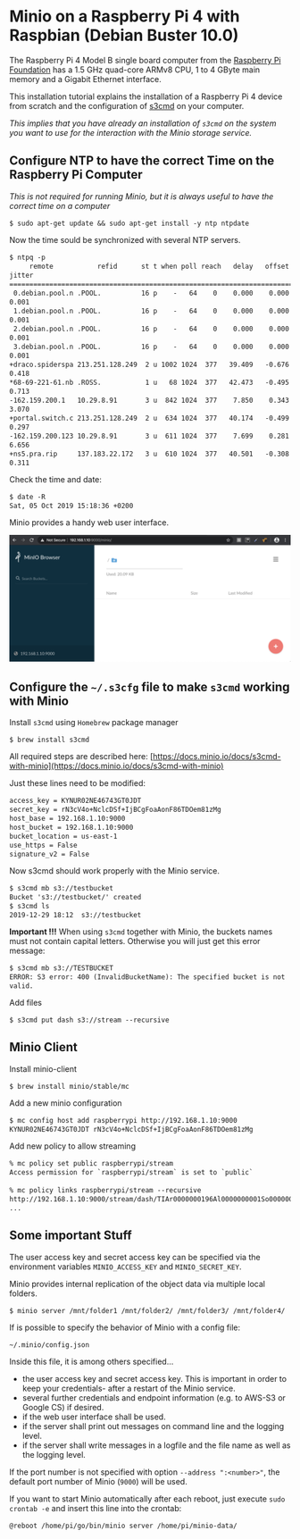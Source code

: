 # Minio on a Raspberry Pi 4 with Raspbian (Debian Buster 10.0)

The Raspberry Pi 4 Model B single board computer from the [Raspberry Pi Foundation](https://www.raspberrypi.org) has a 1.5 GHz quad-core ARMv8 CPU, 1 to 4 GByte main memory and a Gigabit Ethernet interface. 

This installation tutorial explains the installation of a Raspberry Pi 4 device from scratch and the configuration of [s3cmd](http://s3tools.org) on your computer. 

_This implies that you have already an installation of `s3cmd` on the system you want to use for the interaction with the Minio storage service._

## Configure NTP to have the correct Time on the Raspberry Pi Computer

_This is not required for running Minio, but it is always useful to have the correct time on a computer_

    $ sudo apt-get update && sudo apt-get install -y ntp ntpdate

Now the time sould be synchronized with several NTP servers.

    $ ntpq -p
         remote           refid      st t when poll reach   delay   offset  jitter
    ==============================================================================
     0.debian.pool.n .POOL.          16 p    -   64    0    0.000    0.000   0.001
     1.debian.pool.n .POOL.          16 p    -   64    0    0.000    0.000   0.001
     2.debian.pool.n .POOL.          16 p    -   64    0    0.000    0.000   0.001
     3.debian.pool.n .POOL.          16 p    -   64    0    0.000    0.000   0.001
    +draco.spiderspa 213.251.128.249  2 u 1002 1024  377   39.409   -0.676   0.418
    *68-69-221-61.nb .ROSS.           1 u   68 1024  377   42.473   -0.495   0.713
    -162.159.200.1   10.29.8.91       3 u  842 1024  377    7.850    0.343   3.070
    +portal.switch.c 213.251.128.249  2 u  634 1024  377   40.174   -0.499   0.297
    -162.159.200.123 10.29.8.91       3 u  611 1024  377    7.699    0.281   6.656
    +ns5.pra.rip     137.183.22.172   3 u  610 1024  377   40.501   -0.308   0.311



Check the time and date:

    $ date -R
    Sat, 05 Oct 2019 15:18:36 +0200



Minio provides a handy web user interface.

![Minio on the Raspberry Pi 3 Model B+ single board computer](images/Minio_WebUI_Raspbian_Buster_2019_10_05.png)
    
## Configure the `~/.s3cfg` file to make `s3cmd` working with Minio

Install `s3cmd` using `Homebrew` package manager

    $ brew install s3cmd

All required steps are described here: [https://docs.minio.io/docs/s3cmd-with-minio](https://docs.minio.io/docs/s3cmd-with-minio)

Just these lines need to be modified:

    access_key = KYNUR02NE46743GT0JDT
    secret_key = rN3cV4o+NclcDSf+IjBCgFoaAonF86TDOem81zMg
    host_base = 192.168.1.10:9000
    host_bucket = 192.168.1.10:9000
    bucket_location = us-east-1
    use_https = False
    signature_v2 = False

Now s3cmd should work properly with the Minio service.

    $ s3cmd mb s3://testbucket
    Bucket 's3://testbucket/' created
    $ s3cmd ls
    2019-12-29 18:12  s3://testbucket

**Important !!!** When using `s3cmd` together with Minio, the buckets names must not contain capital letters. Otherwise you will just get this error message:

    $ s3cmd mb s3://TESTBUCKET
    ERROR: S3 error: 400 (InvalidBucketName): The specified bucket is not valid.
    
Add files

    $ s3cmd put dash s3://stream --recursive
    
    
## Minio Client

Install minio-client

    $ brew install minio/stable/mc
    
Add a new minio configuration


    $ mc config host add raspberrypi http://192.168.1.10:9000 KYNUR02NE46743GT0JDT rN3cV4o+NclcDSf+IjBCgFoaAonF86TDOem81zMg
    
Add new policy to allow streaming


    % mc policy set public raspberrypi/stream  
    Access permission for `raspberrypi/stream` is set to `public`

    % mc policy links raspberrypi/stream --recursive 
    http://192.168.1.10:9000/stream/dash/TIAr0000000196Al0000000001So0000006243/TIAr0000000196Al0000000001So0000006243.mpd
    ...

## Some important Stuff

The user access key and secret access key can be specified via the environment variables `MINIO_ACCESS_KEY` and `MINIO_SECRET_KEY`.

Minio provides internal replication of the object data via multiple local folders. 

    $ minio server /mnt/folder1 /mnt/folder2/ /mnt/folder3/ /mnt/folder4/ 

If is possible to specify the behavior of Minio with a config file:

    ~/.minio/config.json

Inside this file, it is among others specified...
* the user access key and secret access key. This is important in order to keep your credentials- after a restart of the Minio service.
* several further credentials and endpoint information (e.g. to AWS-S3 or Google CS) if desired.
* if the web user interface shall be used.
* if the server shall print out messages on command line and the logging level.
* if the server shall write messages in a logfile and the file name as well as the logging level.

If the port number is not specified with option `--address ":<number>"`, the default port number of Minio (`9000`) will be used. 

If you want to start Minio automatically after each reboot, just execute `sudo crontab -e` and insert this line into the crontab:

    @reboot /home/pi/go/bin/minio server /home/pi/minio-data/
